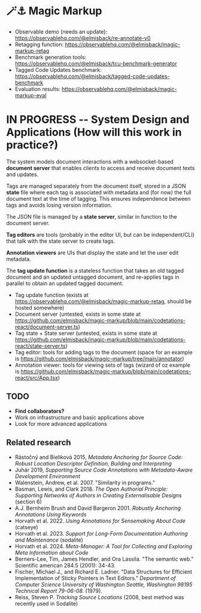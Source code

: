 # 🪄⚓ Magic Markup

* Observable demo (needs an update): https://observablehq.com/@elmisback/re-annotate-v0
* Retagging function: https://observablehq.com/@elmisback/magic-markup-retag
* Benchmark generation tools: https://observablehq.com/@elmisback/tcu-benchmark-generator
* Tagged Code Updates benchmark: https://observablehq.com/@elmisback/tagged-code-updates-benchmark
* Evaluation results: https://observablehq.com/@elmisback/magic-markup-eval

# IN PROGRESS -- System Design and Applications (How will this work in practice?)

The system models document interactions with a websocket-based **document server** that enables clients to access and receive document texts and updates.

Tags are managed separately from the document itself, stored in a JSON **state** file where each tag is associated with metadata and (for now) the full document text at the time of tagging.
This ensures independence between tags and avoids losing version information.

The JSON file is managed by a **state server**, similar in function to the document server.

**Tag editors** are tools (probably in the editor UI, but can be independent/CLI) that talk with the state server to create tags.

**Annotation viewers** are UIs that display the state and let the user edit metadata.

The **tag update function** is a stateless function that takes an old tagged document and an updated untagged document, and re-applies tags in parallel to obtain an updated tagged document.

* Tag update function (exists at https://observablehq.com/@elmisback/magic-markup-retag, should be hosted somewhere)
* Document server (untested, exists in some state at https://github.com/elmisback/magic-markup/blob/main/codetations-react/document-server.ts)
* Tag state + State server (untested, exists in some state at https://github.com/elmisback/magic-markup/blob/main/codetations-react/state-server.ts)
* Tag editor: tools for adding tags to the document (space for an example is https://github.com/elmisback/magic-markup/tree/main/annotator)
* Annotation viewer: tools for viewing sets of tags (wizard of oz example is https://github.com/elmisback/magic-markup/blob/main/codetations-react/src/App.tsx)

## TODO
* **Find collaborators?**
* Work on infrastructure and basic applications above
* Look for more advanced applications

## Related research
* Rástočný and Bieliková 2015, *Metadata Anchoring for Source Code: Robust Location Descriptor Definition, Building and Interpreting*
* Juhár 2019, *Supporting Source Code Annotations with Metadata-Aware Development Environment*
* Walenstein, Andrew, et al. 2007. "Similarity in programs."
* Basman, Lewis, and Clark 2018. *The Open Authorial Principle: Supporting Networks of Authors in Creating Externalisable Designs* (section 6)
* A.J. Bernheim Brush and David Bargeron 2001. *Robustly Anchoring Annotations Using Keywords*
* Horvath et al. 2022. *Using Annotations for Sensemaking About Code* (catseye)
* Horvath et al. 2023. *Support for Long-Form Documentation Authoring and Maintenance* (sodalite)
* Horvath et al. 2024. *Meta-Manager: A Tool for Collecting and Exploring Meta Information about Code*
* Berners-Lee, Tim, James Hendler, and Ora Lassila. "The semantic web." Scientific american 284.5 (2001): 34-43.
* Fischer, Michael J., and Richard E. Ladner. "Data Structures for Efficient Implementation of Sticky Pointers in Text Editors." *Department of Computer Science University of Washington Seattle, Washington 98195 Technical Report 79-06-08.* (1979).
* Reiss, Steven P. *Tracking Source Locations* (2008, best method was recently used in Sodalite)
